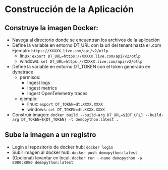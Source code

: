 # Construcción de la Aplicación

## Construye la imagen Docker:
   - Navega al directorio donde se encuentran los archivos de la aplicación
   - Define la variable en entorno DT_URL con la url del tenant hasta el .com Ejemplo: `https://XXXXX.live.com/api/v2/otlp`
      - linux: `export DT_URL=https://XXXXX.live.com/api/v2/otlp`
      - windows: `set DT_URL=https://XXXXX.live.com/api/v2/otlp`
   - Define la variable en entorno DT_TOKEN con el token generado en dynatrace
      - permisos:
         - Ingest logs
         - Ingest metrics
         - Ingest OpenTelemetry traces
      - ejemplo:
         - linux: `export DT_TOKEN=dt.XXXX.XXXX`
         - windows: `set DT_TOKEN=dt.XXXX.XXXX`
   - Construir imagen: `docker build --build-arg DT_URL=${DT_URL} --build-arg DT_TOKEN=${DT_TOKEN} -t demopython:latest .`

## Sube la imagen a un registro
   - Login al repositorio de docker hub: `docker login`
   - Subir imagen al docker hub: `docker push demopython:latest`
   - (Opcional) levantar en local: `docker run --name demopython -p 8080:8080 demopython:latest`
